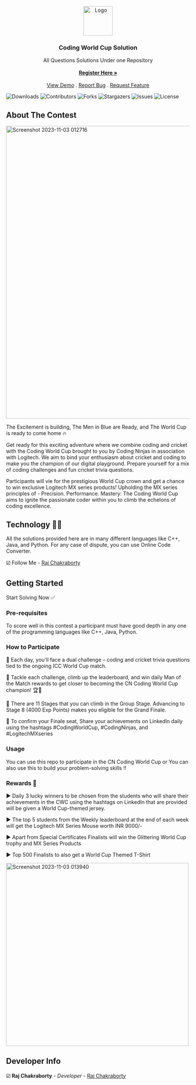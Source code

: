 <br/>
<p align="center">
  <a href="https://github.com/RAJCHAKRABORTY3416/CN-world-cup">
    <img src="https://files.codingninjas.in/0000000000000723.jpg" alt="Logo" width="80" height="80">
  </a>

  <h3 align="center">Coding World Cup Solution</h3>

  <p align="center">
    All Questions Solutions Under one Repository
    <br/>
    <br/>
    <a href="https://bit.ly/45VqzLU"><strong>Register Here »</strong></a>
    <br/>
    <br/>
    <a href="https://bit.ly/45VqzLU">View Demo</a>
    .
    <a href="https://github.com/RAJCHAKRABORTY3416/CN-world-cup/issues">Report Bug</a>
    .
    <a href="https://github.com/RAJCHAKRABORTY3416/CN-world-cup/issues">Request Feature</a>
  </p>
</p>

![Downloads](https://img.shields.io/github/downloads/RAJCHAKRABORTY3416/CN-world-cup/total) ![Contributors](https://img.shields.io/github/contributors/RAJCHAKRABORTY3416/CN-world-cup?color=dark-green) ![Forks](https://img.shields.io/github/forks/RAJCHAKRABORTY3416/CN-world-cup?style=social) ![Stargazers](https://img.shields.io/github/stars/RAJCHAKRABORTY3416/CN-world-cup?style=social) ![Issues](https://img.shields.io/github/issues/RAJCHAKRABORTY3416/CN-world-cup) ![License](https://img.shields.io/github/license/RAJCHAKRABORTY3416/CN-world-cup) 

## About The Contest

<img width="800" alt="Screenshot 2023-11-03 012716" src="https://github.com/RAJCHAKRABORTY3416/CN-world-cup/assets/76038637/00f3ff64-458b-417e-93f4-9d2412d96dbe">

The Excitement is building, The Men in Blue are Ready, and The World Cup is ready to come home 🔥

Get ready for this exciting adventure where we combine coding and cricket with the Coding World Cup brought to you by Coding Ninjas in association with Logitech. We aim to bind your enthusiasm about cricket and coding to make you the champion of our digital playground. Prepare yourself for a mix of coding challenges and fun cricket trivia questions.

Participants will vie for the prestigious World Cup crown and get a chance to win exclusive Logitech MX series products! Upholding the MX series principles of - Precision. Performance. Mastery: The Coding World Cup aims to ignite the passionate coder within you to climb the echelons of coding excellence.

## Technology 🧑‍💻

All the solutions provided here are in many different languages like C++, Java, and Python. For any case of dispute, you can use Online Code Converter.

☑️ Follow Me - [Raj Chakraborty](https://www.linkedin.com/in/raj-chakraborty-16556317b/)

## Getting Started

Start Solving Now ✅

### Pre-requisites

To score well in this contest a participant must have good depth in any one of the programming languages like C++, Java, Python.

### How to Participate

📌 Each day, you'll face a dual challenge – coding and cricket trivia questions tied to the ongoing ICC World Cup match.

📌 Tackle each challenge, climb up the leaderboard, and win daily Man of the Match rewards to get closer to becoming the CN Coding World Cup champion! 🏆🚀

📌 There are 11 Stages that you can climb in the Group Stage. Advancing to Stage 8 (4000 Exp Points) makes you eligible for the Grand Finale.

📌 To confirm your Finale seat, Share your achievements on LinkedIn daily using the hashtags #CodingWorldCup, #CodingNinjas, and #LogitechMXseries

### Usage

You can use this repo to participate in the CN Coding World Cup or You can also use this to build your problem-solving skills !!

### Rewards 🥇

▶️ Daily 3 lucky winners to be chosen from the students who will share their achievements in the CWC using the hashtags on LinkedIn that are provided will be given a World Cup-themed jersey.

▶️ The top 5 students from the Weekly leaderboard at the end of each week will get the Logitech MX Series Mouse worth INR 9000/-

▶️ Apart from Special Certificates Finalists will win the Glittering World Cup trophy and MX Series Products

▶️ Top 500 Finalists to also get a World Cup Themed T-Shirt

<img width="500" alt="Screenshot 2023-11-03 013940" src="https://github.com/RAJCHAKRABORTY3416/CN-world-cup/assets/76038637/e9ea6074-e731-4922-a4dc-99930614ef9c">

## Developer Info

☑️ **Raj Chakraborty** - *Developer* - [Raj Chakraborty](https://www.linkedin.com/in/raj-chakraborty-16556317b/)
